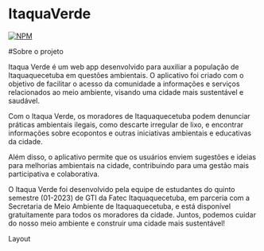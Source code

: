 # ItaquaVerde

[![NPM](https://img.shields.io/npm/l/react)](https://github.com/onlyjustmandy/ItaquaVerde/blob/main/LICENSE) 


#Sobre o projeto

Itaqua Verde é um web app desenvolvido para auxiliar a população de Itaquaquecetuba em questões ambientais. O aplicativo foi criado com o objetivo de facilitar o acesso da comunidade a informações e serviços relacionados ao meio ambiente, visando uma cidade mais sustentável e saudável.

Com o Itaqua Verde, os moradores de Itaquaquecetuba podem denunciar práticas ambientais ilegais, como descarte irregular de lixo, e encontrar informações sobre ecopontos e outras iniciativas ambientais e educativas da cidade.

Além disso, o aplicativo permite que os usuários enviem sugestões e ideias para melhorias ambientais na cidade, contribuindo para uma gestão mais participativa e colaborativa.

O Itaqua Verde foi desenvolvido pela equipe de estudantes do quinto semestre (01-2023) de GTI da Fatec Itaquaquecetuba, em parceria com a Secretaria de Meio Ambiente de Itaquaquecetuba, e está disponível gratuitamente para todos os moradores da cidade. Juntos, podemos cuidar do nosso meio ambiente e construir uma cidade mais sustentável!


Layout 
